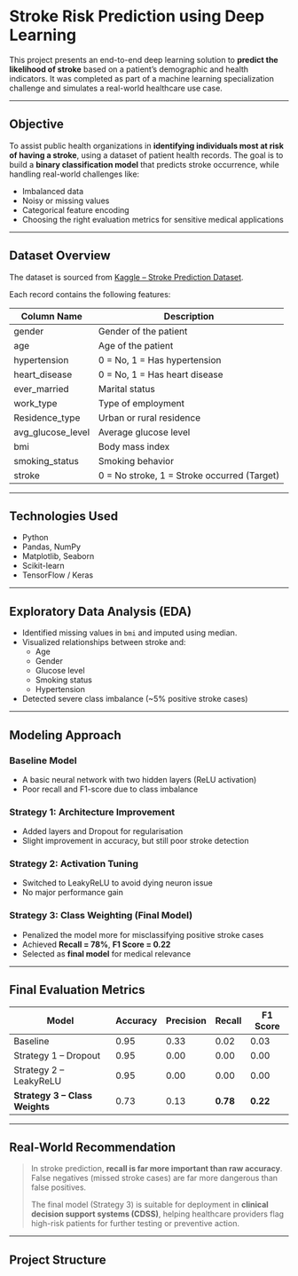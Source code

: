 #  Stroke Risk Prediction using Deep Learning

This project presents an end-to-end deep learning solution to **predict the likelihood of stroke** based on a patient’s demographic and health indicators. It was completed as part of a machine learning specialization challenge and simulates a real-world healthcare use case.

---

##  Objective

To assist public health organizations in **identifying individuals most at risk of having a stroke**, using a dataset of patient health records. The goal is to build a **binary classification model** that predicts stroke occurrence, while handling real-world challenges like:

- Imbalanced data
- Noisy or missing values
- Categorical feature encoding
- Choosing the right evaluation metrics for sensitive medical applications

---

##  Dataset Overview

The dataset is sourced from [Kaggle – Stroke Prediction Dataset](https://www.kaggle.com/datasets/fedesoriano/stroke-prediction-dataset).

Each record contains the following features:

| Column Name        | Description                                  |
|--------------------|----------------------------------------------|
| gender             | Gender of the patient                        |
| age                | Age of the patient                           |
| hypertension       | 0 = No, 1 = Has hypertension                 |
| heart_disease      | 0 = No, 1 = Has heart disease                |
| ever_married       | Marital status                               |
| work_type          | Type of employment                           |
| Residence_type     | Urban or rural residence                     |
| avg_glucose_level  | Average glucose level                        |
| bmi                | Body mass index                              |
| smoking_status     | Smoking behavior                             |
| stroke             | 0 = No stroke, 1 = Stroke occurred (Target)  |

---

##  Technologies Used

- Python
- Pandas, NumPy
- Matplotlib, Seaborn
- Scikit-learn
- TensorFlow / Keras

---

##  Exploratory Data Analysis (EDA)

- Identified missing values in `bmi` and imputed using median.
- Visualized relationships between stroke and:
  - Age
  - Gender
  - Glucose level
  - Smoking status
  - Hypertension
- Detected severe class imbalance (~5% positive stroke cases)

---

##  Modeling Approach

###  Baseline Model
- A basic neural network with two hidden layers (ReLU activation)
- Poor recall and F1-score due to class imbalance

###  Strategy 1: Architecture Improvement
- Added layers and Dropout for regularisation
- Slight improvement in accuracy, but still poor stroke detection

###  Strategy 2: Activation Tuning
- Switched to LeakyReLU to avoid dying neuron issue
- No major performance gain

###  **Strategy 3: Class Weighting (Final Model)**
- Penalized the model more for misclassifying positive stroke cases
- Achieved **Recall = 78%**, **F1 Score = 0.22**
- Selected as **final model** for medical relevance

---

##  Final Evaluation Metrics

| Model                          | Accuracy | Precision | Recall | F1 Score |
|-------------------------------|----------|-----------|--------|----------|
| Baseline                      | 0.95     | 0.33      | 0.02   | 0.03     |
| Strategy 1 – Dropout          | 0.95     | 0.00      | 0.00   | 0.00     |
| Strategy 2 – LeakyReLU        | 0.95     | 0.00      | 0.00   | 0.00     |
| **Strategy 3 – Class Weights**| 0.73     | 0.13      | **0.78**| **0.22**  |

---

##  Real-World Recommendation

> In stroke prediction, **recall is far more important than raw accuracy**. False negatives (missed stroke cases) are far more dangerous than false positives.  
> 
> The final model (Strategy 3) is suitable for deployment in **clinical decision support systems (CDSS)**, helping healthcare providers flag high-risk patients for further testing or preventive action.

---

##  Project Structure

